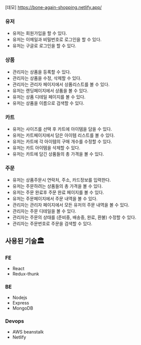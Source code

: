 [데모] https://bone-again-shopping.netlify.app/

### 유저

-   유저는 회원가입을 할 수 있다.
-   유저는 이메일과 비밀번호로 로그인을 할 수 있다.
-   유저는 구글로 로그인을 할 수 있다.

### 상품

-   관리자는 상품을 등록할 수 있다.
-   관리자는 상품을 수정, 삭제할 수 있다.
-   관리자는 관리자 페이지에서 상품리스트를 볼 수 있다.
-   유저는 랜딩페이지에서 상품을 볼 수 있다.
-   유저는 상품 디테일 페이지를 볼 수 있다.
-   유저는 상품을 이름으로 검색할 수 있다.

### 카트

-   유저는 사이즈를 선택 후 카트에 아이템을 담을 수 있다.
-   유저는 카트페이지에서 담은 아이템 리스트를 볼 수 있다.
-   유저는 카트에 각 아이템의 구매 개수를 수정할 수 있다.
-   유저는 카트 아이템을 삭제할 수 있다.
-   유저는 카트에 담긴 상품들의 총 가격을 볼 수 있다.

### 주문

-   유저는 상품주문시 연락처, 주소, 카드정보를 입력한다.
-   유저는 주문하려는 상품들의 총 가격을 볼 수 있다.
-   유저는 주문 완료후 주문 완료 페이지를 볼 수 있다.
-   유저는 주문페이지에서 주문 내역을 볼 수 있다.
-   관리자는 관리자 페이지에서 모든 유저의 주문 내역을 볼 수 있다.
-   관리자는 주문 디테일을 볼 수 있다.
-   관리자는 주문의 상태를 (준비중, 배송중, 완료, 환불) 수정할 수 있다.
-   관리자는 주문번호로 주문을 검색할 수 있다.

## 사용된 기술🏛

### FE

-   React
-   Redux-thunk

### BE

-   Nodejs
-   Express
-   MongoDB

### Devops

-   AWS beanstalk
-   Netlify
